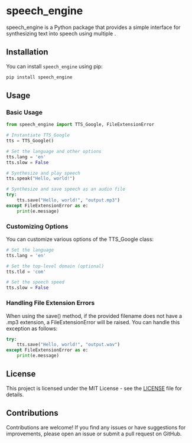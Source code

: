 # speech_engine

speech_engine is a Python package that provides a simple interface for synthesizing text into speech using multiple .

## Installation

You can install `speech_engine` using pip:

```python
pip install speech_engine
```

## Usage

### Basic Usage

```python
from speech_engine import TTS_Google, FileExtensionError

# Instantiate TTS_Google
tts = TTS_Google()

# Set the language and other options
tts.lang = 'en'
tts.slow = False

# Synthesize and play speech
tts.speak("Hello, world!")

# Synthesize and save speech as an audio file
try:
    tts.save("Hello, world!", "output.mp3")
except FileExtensionError as e:
    print(e.message)
```


### Customizing Options
You can customize various options of the TTS_Google class:


```python
# Set the language
tts.lang = 'en'

# Set the top-level domain (optional)
tts.tld = 'com'

# Set the speech speed
tts.slow = False
```

### Handling File Extension Errors
When using the save() method, if the provided filename does not have a .mp3 extension, a FileExtensionError will be raised. You can handle this exception as follows:

```python
try:
    tts.save("Hello, world!", "output.wav")
except FileExtensionError as e:
    print(e.message)
```

## License
This project is licensed under the MIT License - see the [LICENSE](https://github.com/PraaneshSelvaraj/speech_engine/blob/main/LICENSE) file for details.

## Contributions
Contributions are welcome! If you find any issues or have suggestions for improvements, please open an issue or submit a pull request on GitHub.
